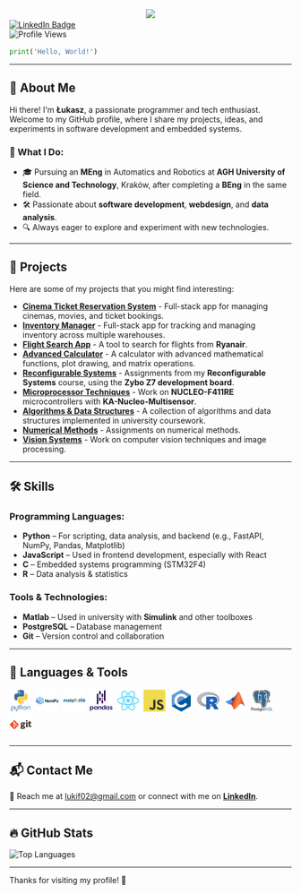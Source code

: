 <div id="header" align="center">
  <img src="https://media.giphy.com/media/HzPtbOKyBoBFsK4hyc/giphy.gif" width="100"/>
</div>

<div id="badges">
  <a href="https://www.linkedin.com/in/lukaszfilo/">
    <img src="https://img.shields.io/badge/LinkedIn-blue?style=for-the-badge&logo=linkedin&logoColor=white" alt="LinkedIn Badge"/>
  </a>
</div>

<img src="https://komarev.com/ghpvc/?username=lukaszfilo-agh&style=flat-square&color=blue" alt="Profile Views"/>

```python
print('Hello, World!')
```

---

## 👋 About Me

Hi there! I'm **Łukasz**, a passionate programmer and tech enthusiast. Welcome to my GitHub profile, where I share my projects, ideas, and experiments in software development and embedded systems.

### 🚀 What I Do:
- 🎓 Pursuing an **MEng** in Automatics and Robotics at **AGH University of Science and Technology**, Kraków, after completing a **BEng** in the same field.
- 🛠️ Passionate about **software development**, **webdesign**, and **data analysis**.
- 🔍 Always eager to explore and experiment with new technologies.

---

## 🔨 Projects

Here are some of my projects that you might find interesting:

- [**Cinema Ticket Reservation System**](https://github.com/AIR-SR/Cinema-Ticket-Reservation-System) - Full-stack app for managing cinemas, movies, and ticket bookings.
- [**Inventory Manager**](https://github.com/lukaszfilo-agh/Inventory-Management) - Full-stack app for tracking and managing inventory across multiple warehouses.
- [**Flight Search App**](https://github.com/lukaszfilo-agh/FlightSearchApp) - A tool to search for flights from **Ryanair**.
- [**Advanced Calculator**](https://github.com/lukaszfilo-agh/Advanced-Calculator) - A calculator with advanced mathematical functions, plot drawing, and matrix operations.
- [**Reconfigurable Systems**](https://github.com/lukaszfilo-agh/Reconfigurable-systems) - Assignments from my **Reconfigurable Systems** course, using the **Zybo Z7 development board**.
- [**Microprocessor Techniques**](https://github.com/lukaszfilo-agh/MT) - Work on **NUCLEO-F411RE** microcontrollers with **KA-Nucleo-Multisensor**.
- [**Algorithms & Data Structures**](https://github.com/lukaszfilo-agh/Algorithms-and-Data-structures) - A collection of algorithms and data structures implemented in university coursework.
- [**Numerical Methods**](https://github.com/lukaszfilo-agh/Numerical-methods) - Assignments on numerical methods.
- [**Vision Systems**](https://github.com/lukaszfilo-agh/Vision-systems) - Work on computer vision techniques and image processing.

---

## 🛠 Skills

### **Programming Languages:**
- **Python** – For scripting, data analysis, and backend (e.g., FastAPI, NumPy, Pandas, Matplotlib)
- **JavaScript** – Used in frontend development, especially with React
- **C** – Embedded systems programming (STM32F4)
- **R** – Data analysis & statistics

### **Tools & Technologies:**
- **Matlab** – Used in university with **Simulink** and other toolboxes
- **PostgreSQL** – Database management
- **Git** – Version control and collaboration

---

## 🔧 Languages & Tools

<div>
  <img src="https://github.com/devicons/devicon/blob/master/icons/python/python-original-wordmark.svg" title="Python" alt="Python" width="40" height="40"/>&nbsp;
  <img src="https://github.com/devicons/devicon/blob/master/icons/numpy/numpy-original-wordmark.svg" title="NumPy" alt="NumPy" width="40" height="40"/>&nbsp;
  <img src="https://github.com/devicons/devicon/blob/master/icons/matplotlib/matplotlib-original-wordmark.svg" title="Matplotlib" alt="Matplotlib" width="40" height="40"/>&nbsp;
  <img src="https://github.com/devicons/devicon/blob/master/icons/pandas/pandas-original-wordmark.svg" title="Pandas" alt="Pandas" width="40" height="40"/>&nbsp;
  <img src="https://github.com/devicons/devicon/blob/master/icons/react/react-original.svg" title="React" alt="React" width="40" height="40"/>&nbsp;
  <img src="https://github.com/devicons/devicon/blob/master/icons/javascript/javascript-original.svg" title="JavaScript" alt="JavaScript" width="40" height="40"/>&nbsp;
  <img src="https://github.com/devicons/devicon/blob/master/icons/c/c-original.svg" title="C" alt="C" width="40" height="40"/>&nbsp;
  <img src="https://github.com/devicons/devicon/blob/master/icons/r/r-original.svg" title="R" alt="R" width="40" height="40"/>&nbsp;
  <img src="https://github.com/devicons/devicon/blob/master/icons/matlab/matlab-original.svg" title="Matlab" alt="Matlab" width="40" height="40"/>&nbsp;
  <img src="https://github.com/devicons/devicon/blob/master/icons/postgresql/postgresql-original-wordmark.svg" title="PostgreSQL" alt="PostgreSQL" width="40" height="40"/>&nbsp;
  <img src="https://github.com/devicons/devicon/blob/master/icons/git/git-original-wordmark.svg" title="Git" alt="Git" width="40" height="40"/>&nbsp;
</div>

---

## 📬 Contact Me

📧 Reach me at [lukif02@gmail.com](mailto:lukif02@gmail.com) or connect with me on [**LinkedIn**](https://www.linkedin.com/in/lukaszfilo/).

---

## 🔥 GitHub Stats

![Top Languages](https://github-readme-stats.vercel.app/api/top-langs/?username=lukaszfilo-agh&layout=compact&theme=transparent)

---

Thanks for visiting my profile! 🚀
